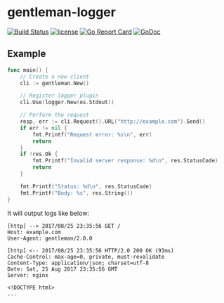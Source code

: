 # gentleman-logger
[![Build Status](https://travis-ci.org/izumin5210/gentleman-logger.svg?branch=master)](https://travis-ci.org/izumin5210/gentleman-logger)
[![license](https://img.shields.io/github/license/izumin5210/gentleman-logger.svg)](./LICENSE)
[![Go Report Card](https://goreportcard.com/badge/github.com/izumin5210/gentleman-logger)](https://goreportcard.com/report/github.com/izumin5210/gentleman-logger)
[![GoDoc](https://godoc.org/github.com/izumin5210/gentleman-logger?status.svg)](https://godoc.org/github.com/izumin5210/gentleman-logger)

## Example

```go
func main() {
	// Create a new client
	cli := gentleman.New()

	// Register logger plugin
	cli.Use(logger.New(os.Stdout))

	// Perform the request
	resp, err := cli.Request().URL("http://example.com").Send()
	if err != nil {
		fmt.Printf("Request error: %s\n", err)
		return
	}
	if !res.Ok {
		fmt.Printf("Invalid server response: %d\n", res.StatusCode)
		return
	}

	fmt.Printf("Status: %d\n", res.StatusCode)
	fmt.Printf("Body: %s", res.String())
}
```

It will output logs like below:

```
[http] --> 2017/08/25 23:35:56 GET /
Host: example.com
User-Agent: gentleman/2.0.0

[http] <-- 2017/08/25 23:35:56 HTTP/2.0 200 OK (93ms)
Cache-Control: max-age=0, private, must-revalidate
Content-Type: application/json; charset=utf-8
Date: Sat, 25 Aug 2017 23:35:56 GMT
Server: nginx

<!DOCTYPE html>
...
```
